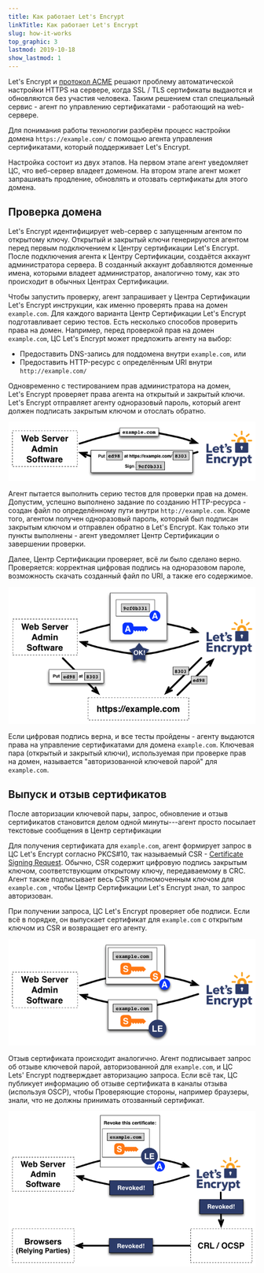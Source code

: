 ```yaml
---
title: Как работает Let's Encrypt
linkTitle: Как работает Let's Encrypt
slug: how-it-works
top_graphic: 3
lastmod: 2019-10-18
show_lastmod: 1
---
```



Let's&nbsp;Encrypt и [протокол ACME](https://tools.ietf.org/html/rfc8555) решают проблему автоматической настройки HTTPS на сервере, когда SSL / TLS сертификаты выдаются и обновляются без участия человека.  Таким решением стал специальный сервис - агент по управлению сертификатами - работающий на web-сервере.

Для понимания работы технологии разберём процесс настройки домена `https://example.com/` с помощью агента управления сертификатами, который поддерживает Let's&nbsp;Encrypt.

Настройка состоит из двух этапов.  На первом этапе агент уведомляет ЦС, что веб-сервер владеет доменом.  На втором этапе агент может запрашивать продление, обновлять и отозвать сертификаты для этого домена.

## Проверка домена

Let's&nbsp;Encrypt идентифицирует web-сервер с запущенным агентом по открытому ключу.  Открытый и закрытый ключи генерируются агентом перед первым подключением к Центру сертификации Let's&nbsp;Encrypt. После подключения агента к Центру Сертификации, создаётся аккаунт администратора сервера.  В созданный аккаунт добавляются доменные имена, которыми владеет администратор, аналогично тому, как это происходит в обычных Центрах Сертификации.

Чтобы запустить проверку, агент запрашивает у Центра Сертификации Let's&nbsp;Encrypt инструкции, как именно проверять права на домен `example.com`.  Для каждого варианта Центр Сертификации Let's&nbsp;Encrypt подготавливает серию тестов.   Есть несколько способов проверить права на домен.  Например, перед проверкой прав на домен `example.com`, ЦС Let's&nbsp;Encrypt может предложить агенту на выбор:

* Предоставить DNS-запись для поддомена внутри `example.com`, или
* Предоставить HTTP-ресурс с определённым URI внутри `http://example.com/`

Одновременно с тестированием прав администратора на домен, Let's&nbsp;Encrypt проверяет права агента на открытый и закрытый ключи. Let's&nbsp;Encrypt отправляет агенту одноразовый пароль, который агент должен подписать закрытым ключом и отослать обратно.

<div class="howitworks-figure">
<img alt="Requesting challenges to validate example.com"
     src="/images/howitworks_challenge.png"/>
</div>

Агент пытается выполнить серию тестов для проверки прав на домен.   Допустим, успешно выполнено задание по созданию HTTP-ресурса - создан файл по определённому пути внутри `http://example.com`.  Кроме того, агентом получен одноразовый пароль, который был подписан закрытым ключом и отправлен обратно в Let's&nbsp;Encrypt.  Как только эти пункты выполнены - агент уведомляет Центр Сертификации о завершении проверки.

Далее, Центр Сертификации проверяет, всё ли было сделано верно.  Проверяется: корректная цифровая подпись на одноразовом пароле, возможность скачать созданный файл по URI, а также его содержимое.

<div class="howitworks-figure">
<img alt="Requesting authorization to act for example.com"
     src="/images/howitworks_authorization.png"/>
</div>

Если цифровая подпись верна, и все тесты пройдены - агенту выдаются права на управление сертификатами для домена `example.com`.  Ключевая пара (открытый и закрытый ключи), используемая при проверке прав на домен, называется "авторизованной ключевой парой" для `example.com`.


## Выпуск и отзыв сертификатов

После авторизации ключевой пары, запрос, обновление и отзыв сертификатов становится делом одной минуты---агент просто посылает текстовые сообщения в Центр сертификации

Для получения сертификата для `example.com`, агент формирует запрос в ЦС Let's&nbsp;Encrypt согласно PKCS#10, так называемый CSR - [Certificate Signing Request](https://tools.ietf.org/html/rfc2986).  Обычно, CSR содержит цифровую подпись закрытым ключом, соответствующим открытому ключу, передаваемому в CRC.  Агент также подписывает весь CSR уполномоченным ключом для `example.com` , чтобы Центр Сертификации Let's Encrypt знал, то запрос авторизован.

При получении запроса, ЦС Let's&nbsp;Encrypt проверяет обе подписи.  Если всё в порядке, он выпускает сертификат для `example.com` с открытым ключом из CSR и возвращает его агенту.

<div class="howitworks-figure">
<img alt="Requesting a certificate for example.com"
     src="/images/howitworks_certificate.png"/>
</div>

Отзыв сертификата происходит аналогично.  Агент подписывает запрос об отзыве ключевой парой, авторизованной для `example.com`, и ЦС Lets'&nbsp;Encrypt подтверждает авторизацию запроса.  Если всё так, ЦС публикует информацию об отзыве сертификата в каналы отзыва (используя OSCP), чтобы Проверяющие стороны, например браузеры, знали, что не должны принимать отозванный сертификат.

<div class="howitworks-figure">
<img alt="Requesting revocation of a certificate for example.com"
     src="/images/howitworks_revocation.png"/>
</div>



